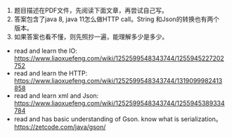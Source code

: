 1. 题目描述在PDF文件，先阅读下面文章，再尝试自己写。
2. 答案包含了java 8, java 11怎么做HTTP call。String 和Json的转换也有两个版本。
3. 如果答案也看不懂，则先照抄一遍，能理解多少是多少。
* read and learn the IO: https://www.liaoxuefeng.com/wiki/1252599548343744/1255945227202752
* read and learn the HTTP: https://www.liaoxuefeng.com/wiki/1252599548343744/1319099982413858
* read and learn xml and Json: https://www.liaoxuefeng.com/wiki/1252599548343744/1255945389334784
* read and has basic understanding of Gson. know what is serialization。 https://zetcode.com/java/gson/

